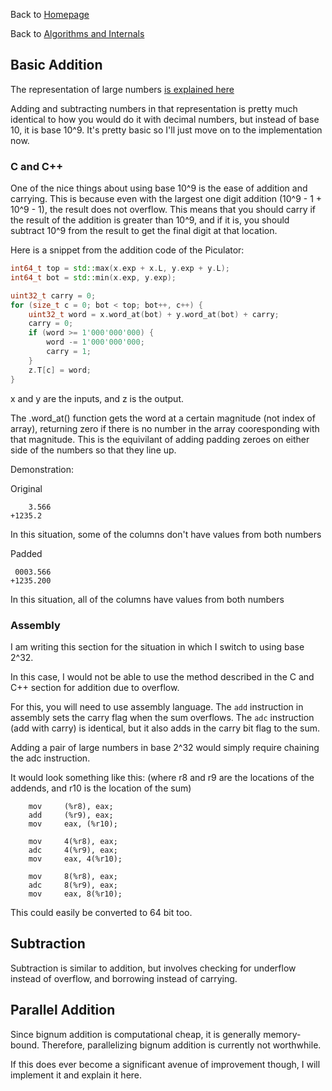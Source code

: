 Back to [Homepage](../index.md)

Back to [Algorithms and Internals](../algorithms.md)

## Basic Addition

The representation of large numbers [is explained here](./number.md)

Adding and subtracting numbers in that representation is pretty much identical to how you would do it with decimal numbers, but instead
of base 10, it is base 10^9. It's pretty basic so I'll just move on to the implementation now.

### C and C++

One of the nice things about using base 10^9 is the ease of addition and carrying. This is because even with the largest 
one digit addition (10^9 - 1 + 10^9 - 1), the result does not overflow. This means that you should carry if the result of the addition is
greater than 10^9, and if it is, you should subtract 10^9 from the result to get the final digit at that location.

Here is a snippet from the addition code of the Piculator:

```c++
int64_t top = std::max(x.exp + x.L, y.exp + y.L);
int64_t bot = std::min(x.exp, y.exp);

uint32_t carry = 0;
for (size_t c = 0; bot < top; bot++, c++) {
    uint32_t word = x.word_at(bot) + y.word_at(bot) + carry;
    carry = 0;
    if (word >= 1'000'000'000) {
        word -= 1'000'000'000;
        carry = 1;
    }
    z.T[c] = word;
}
```

x and y are the inputs, and z is the output.


The .word_at() function gets the word at a certain magnitude (not index of array),
returning zero if there is no number in the array cooresponding with that magnitude.
This is the equivilant of adding padding zeroes on either side of the numbers so that they line up.

Demonstration:

Original
```
    3.566  
+1235.2
```
In this situation, some of the columns don't have values from both numbers

Padded
```
 0003.566  
+1235.200
```
In this situation, all of the columns have values from both numbers

### Assembly

I am writing this section for the situation in which I switch to using base 2^32.

In this case, I would not be able to use the method described in the C and C++ section for addition due to overflow.

For this, you will need to use assembly language. The `add` instruction in assembly sets the carry flag when the sum overflows.
The `adc` instruction (add with carry) is identical, but it also adds in the carry bit flag to the sum.

Adding a pair of large numbers in base 2^32 would simply require chaining the adc instruction.

It would look something like this: (where r8 and r9 are the locations of the addends, and r10 is the location of the sum)

```assembly
	mov     (%r8), eax;
	add     (%r9), eax;
	mov     eax, (%r10);

	mov     4(%r8), eax;
	adc     4(%r9), eax;
	mov     eax, 4(%r10);

	mov     8(%r8), eax;
	adc     8(%r9), eax;
	mov     eax, 8(%r10);
```

This could easily be converted to 64 bit too.

## Subtraction

Subtraction is similar to addition, but involves checking for underflow instead of overflow, and borrowing instead of carrying.

## Parallel Addition

Since bignum addition is computational cheap, it is generally memory-bound. Therefore, parallelizing bignum addition is
currently not worthwhile.

If this does ever become a significant avenue of improvement though, I will implement it and explain it here.